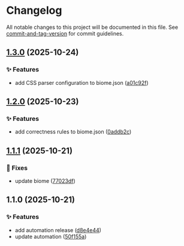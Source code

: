 # Changelog

All notable changes to this project will be documented in this file. See [commit-and-tag-version](https://github.com/absolute-version/commit-and-tag-version) for commit guidelines.

## [1.3.0](https://github.com/Tracktor/biome-config-react/compare/v1.2.0...v1.3.0) (2025-10-24)


### ✨ Features

* add CSS parser configuration to biome.json ([a01c92f](https://github.com/Tracktor/biome-config-react/commit/a01c92fc8ab07396a856a456146566a4e13d7fc9))

## [1.2.0](https://github.com/Tracktor/biome-config-react/compare/v1.1.1...v1.2.0) (2025-10-23)


### ✨ Features

* add correctness rules to biome.json ([0addb2c](https://github.com/Tracktor/biome-config-react/commit/0addb2cbd2de96875cdb86776ed4af5972e84539))

## [1.1.1](https://github.com/Tracktor/biome-config-react/compare/v1.1.0...v1.1.1) (2025-10-21)


### 🐛 Fixes

* update biome ([77023df](https://github.com/Tracktor/biome-config-react/commit/77023dff0228e5528d0233260193d2dbba0d9a73))

## 1.1.0 (2025-10-21)


### ✨ Features

* add automation release ([d8e4e44](https://github.com/Tracktor/biome-config-react/commit/d8e4e44e02463a96886306da82446532d5518caf))
* update automation ([50f155a](https://github.com/Tracktor/biome-config-react/commit/50f155a1f85811a7a5977f98bf0f50a239167b67))
